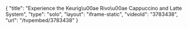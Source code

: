 {
    "title": "Experience the Keurig\u00ae Rivo\u00ae Cappuccino and Latte System",
    "type": "solo",
    "layout": "iframe-static",
    "videoId": "3783438",
    "url": "\/tvpembed\/3783438"
}
